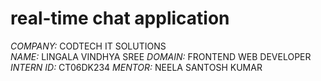 # real-time chat application

*COMPANY:* CODTECH IT SOLUTIONS  
*NAME:* LINGALA VINDHYA SREE 
*DOMAIN:* FRONTEND WEB DEVELOPER  
*INTERN ID:* CT06DK234
*MENTOR:* NEELA SANTOSH KUMAR

